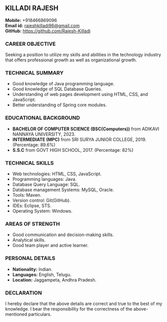 ## KILLADI RAJESH

**Mobile:** +918466869096  
**Email id:** rajeshkilladi96@gmail.com  
**GitHub:** https://github.com/Rajesh-Killadi

### CAREER OBJECTIVE
Seeking a position to utilize my skills and abilities in the technology industry that offers professional growth as well as organizational growth.

### TECHNICAL SUMMARY
- Good knowledge of Java programming language.
- Good knowledge of SQL Database Queries.
- Understanding of web pages development using HTML, CSS, and JavaScript.
- Better understanding of Spring core modules.

### EDUCATIONAL BACKGROUND
- **BACHELOR OF COMPUTER SCIENCE (BSC(Computers))** from ADIKAVI NANNAYA UNIVERSITY, 2023.
- **INTERMEDIATE (MPC)** from SRI SURYA JUNIOR COLLEGE, 2019. (Percentage: 89.6%)
- **S.S.C** from GOVT HIGH SCHOOL, 2017. (Percentage: 82%)

### TECHNICAL SKILLS
- Web technologies: HTML, CSS, JavaScript.
- Programming languages: Java.
- Database Query Language: SQL.
- Database management Systems: MySQL, Oracle.
- Tools: Maven.
- Version control: Git(GitHub).
- IDEs: Eclipse, STS.
- Operating System: Windows.

### AREAS OF STRENGTH
- Good communication and decision-making skills.
- Analytical skills.
- Good team player and active learner.

### PERSONAL DETAILS
- **Nationality:** Indian.
- **Languages:** English, Telugu.
- **Location:** Jaggampeta, Andhra Pradesh.

### DECLARATION
I hereby declare that the above details are correct and true to the best of my knowledge. I bear the responsibility for the correctness of the above-mentioned particulars.
